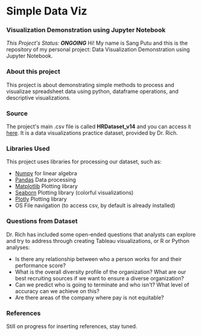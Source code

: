 # Simple Data Viz
### Visualization Demonstration using Jupyter Notebook
_This Project's Status: **ONGOING**_
Hi! My name is Sang Putu and this is the repository of my personal project: Data Visualization Demonstration using Jupyter Notebook.

### About this project
This project is about demonstrating simple methods to process and visualizae spreadsheet data using python, dataframe operations, and descriptive visualizations.

### Source
The project's main .csv file is called **HRDataset_v14** and you can access it [here](https://www.kaggle.com/rhuebner/human-resources-data-set). It is a data visualizations practice dataset, provided by Dr. Rich.

### Libraries Used
This project uses libraries for processing our dataset, such as:
 - [Numpy](https://numpy.org/install/) for linear algebra
 - [Pandas](https://pypi.org/project/pandas/) Data processing
 - [Matplotlib](https://pypi.org/project/matplotlib/) Plotting library
 - [Seaborn](https://pypi.org/project/seaborn/) Plotting library (colorful visualizations)
 - [Plotly](https://pypi.org/project/plotly/) Plotting library
 - OS File navigation (to access csv, by default is already installed)

### Questions from Dataset
Dr. Rich has included some open-ended questions that analysts can explore and try to address through creating Tableau visualizations, or R or Python analyses:

- Is there any relationship between who a person works for and their performance score?
- What is the overall diversity profile of the organization?
What are our best recruiting sources if we want to ensure a diverse organization?
- Can we predict who is going to terminate and who isn't? What level of accuracy can we achieve on this?
- Are there areas of the company where pay is not equitable?

### References
Still on progress for inserting references, stay tuned.
